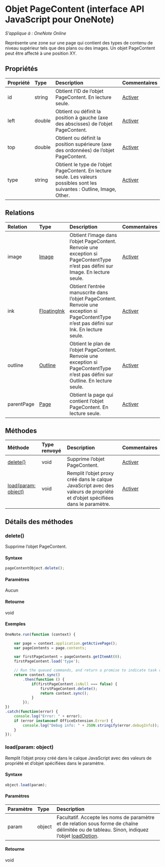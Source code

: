 # Objet PageContent (interface API JavaScript pour OneNote)

_S’applique à : OneNote Online_  


Représente une zone sur une page qui contient des types de contenu de niveau supérieur tels que des plans ou des images. Un objet PageContent peut être affecté à une position XY.

## Propriétés

| Propriété     | Type   |Description|Commentaires|
|:---------------|:--------|:----------|:-------|
|id|string|Obtient l’ID de l’objet PageContent. En lecture seule.|[Activer](https://github.com/OfficeDev/office-js-docs/issues/new?title=OneNote-pageContent-id)|
|left|double|Obtient ou définit la position à gauche (axe des abscisses) de l’objet PageContent.|[Activer](https://github.com/OfficeDev/office-js-docs/issues/new?title=OneNote-pageContent-left)|
|top|double|Obtient ou définit la position supérieure (axe des ordonnées) de l’objet PageContent.|[Activer](https://github.com/OfficeDev/office-js-docs/issues/new?title=OneNote-pageContent-top)|
|type|string|Obtient le type de l’objet PageContent. En lecture seule. Les valeurs possibles sont les suivantes : Outline, Image, Other.|[Activer](https://github.com/OfficeDev/office-js-docs/issues/new?title=OneNote-pageContent-type)|

## Relations
| Relation | Type   |Description| Commentaires|
|:---------------|:--------|:----------|:-------|
|image|[Image](image.md)|Obtient l’image dans l’objet PageContent. Renvoie une exception si PageContentType n’est pas défini sur Image. En lecture seule.|[Activer](https://github.com/OfficeDev/office-js-docs/issues/new?title=OneNote-pageContent-image)|
|ink|[FloatingInk](floatingink.md)|Obtient l’entrée manuscrite dans l’objet PageContent. Renvoie une exception si PageContentType n’est pas défini sur Ink. En lecture seule.|[Activer](https://github.com/OfficeDev/office-js-docs/issues/new?title=OneNote-pageContent-ink)|
|outline|[Outline](outline.md)|Obtient le plan de l’objet PageContent. Renvoie une exception si PageContentType n’est pas défini sur Outline. En lecture seule.|[Activer](https://github.com/OfficeDev/office-js-docs/issues/new?title=OneNote-pageContent-outline)|
|parentPage|[Page](page.md)|Obtient la page qui contient l’objet PageContent. En lecture seule.|[Activer](https://github.com/OfficeDev/office-js-docs/issues/new?title=OneNote-pageContent-parentPage)|

## Méthodes

| Méthode           | Type renvoyé    |Description| Commentaires|
|:---------------|:--------|:----------|:-------|
|[delete()](#delete)|void|Supprime l’objet PageContent.|[Activer](https://github.com/OfficeDev/office-js-docs/issues/new?title=OneNote-pageContent-delete)|
|[load(param: object)](#loadparam-object)|void|Remplit l’objet proxy créé dans le calque JavaScript avec des valeurs de propriété et d’objet spécifiées dans le paramètre.|[Activer](https://github.com/OfficeDev/office-js-docs/issues/new?title=OneNote-pageContent-load)|

## Détails des méthodes


### delete()
Supprime l’objet PageContent.

#### Syntaxe
```js
pageContentObject.delete();
```

#### Paramètres
Aucun

#### Retourne
void

#### Exemples
```js
OneNote.run(function (context) {

    var page = context.application.getActivePage();
    var pageContents = page.contents;

    var firstPageContent = pageContents.getItemAt(0);
    firstPageContent.load('type');

    // Run the queued commands, and return a promise to indicate task completion.
    return context.sync()
        .then(function () {
            if(firstPageContent.isNull === false) {
                firstPageContent.delete();
                return context.sync();
            }
        });
})
.catch(function(error) {
    console.log("Error: " + error);
    if (error instanceof OfficeExtension.Error) {
        console.log("Debug info: " + JSON.stringify(error.debugInfo));
    }
});
```
### load(param: object)
Remplit l’objet proxy créé dans le calque JavaScript avec des valeurs de propriété et d’objet spécifiées dans le paramètre.

#### Syntaxe
```js
object.load(param);
```

#### Paramètres
| Paramètre    | Type   |Description|
|:---------------|:--------|:----------|
|param|object|Facultatif. Accepte les noms de paramètre et de relation sous forme de chaîne délimitée ou de tableau. Sinon, indiquez l’objet [loadOption](loadoption.md).|

#### Retourne
void
